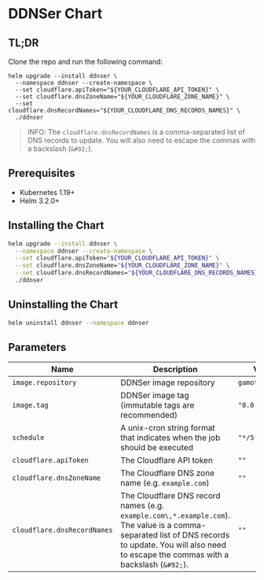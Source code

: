 # DDNSer Chart

## TL;DR

Clone the repo and run the following command:

```console
helm upgrade --install ddnser \
  --namespace ddnser --create-namespace \
  --set cloudflare.apiToken="${YOUR_CLOUDFLARE_API_TOKEN}" \
  --set cloudflare.dnsZoneName="${YOUR_CLOUDFLARE_ZONE_NAME}" \
  --set cloudflare.dnsRecordNames="${YOUR_CLOUDFLARE_DNS_RECORDS_NAMES}" \
  ./ddnser
```

> INFO: The `cloudflare.dnsRecordNames` is a comma-separated list of DNS records to update. You will also need to escape the commas with a backslash (`&#92;`).

## Prerequisites

- Kubernetes 1.19+
- Helm 3.2.0+

## Installing the Chart

```bash
helm upgrade --install ddnser \
  --namespace ddnser --create-namespace \
  --set cloudflare.apiToken="${YOUR_CLOUDFLARE_API_TOKEN}" \
  --set cloudflare.dnsZoneName="${YOUR_CLOUDFLARE_ZONE_NAME}" \
  --set cloudflare.dnsRecordNames="${YOUR_CLOUDFLARE_DNS_RECORDS_NAMES}" \
  ./ddnser
```

## Uninstalling the Chart

```bash
helm uninstall ddnser --namespace ddnser
```

## Parameters

| Name                        | Description                                                                                                                                                                                            | Value           |
|-----------------------------|--------------------------------------------------------------------------------------------------------------------------------------------------------------------------------------------------------|-----------------|
| `image.repository`          | DDNSer image repository                                                                                                                                                                                | `gamote/ddnser`  |
| `image.tag`                 | DDNSer image tag (immutable tags are recommended)                                                                                                                                                      | `"0.0.2"`       |
| `schedule`                  | A unix-cron string format that indicates when the job should be executed                                                                                                                               | `"*/5 * * * *"` |
| `cloudflare.apiToken`       | The Cloudflare API token                                                                                                                                                                               | `""`            |
| `cloudflare.dnsZoneName`    | The Cloudflare DNS zone name (e.g. `example.com`)                                                                                                                                                      | `""`            |
| `cloudflare.dnsRecordNames` | The Cloudflare DNS record names (e.g. `example.com\,*.example.com`). The value is a comma-separated list of DNS records to update. You will also need to escape the commas with a backslash (`&#92;`). | `""`            |
